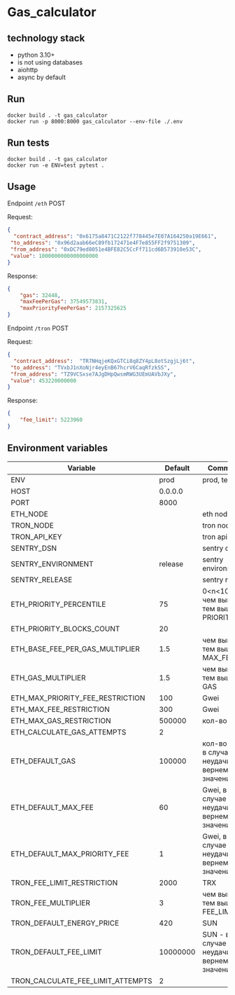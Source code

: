 
# Gas_calculator

## technology stack

- python 3.10+
- is not using databases
- aiohttp
- async by default

## Run

```shell
docker build . -t gas_calculator
docker run -p 8000:8000 gas_calculator --env-file ./.env
```

## Run tests

```shell
docker build . -t gas_calculator
docker run -e ENV=test pytest .
```


## Usage

Endpoint `/eth` POST

Request:

```json
{
  "contract_address": "0x6175a8471C2122f778445e7E07A164250a19E661", 
 "to_address": "0x96d2aab66eC89fb172471e4F7e855FF2f9751309", 
 "from_address": "0xDC79ed8051e4BFE82C5CcFf711cd6B573910e53C",
 "value": 1000000000000000000
}
```
Response:
```json
{
	"gas": 32448,
	"maxFeePerGas": 37549573831,
	"maxPriorityFeePerGas": 2157325625
}
```

Endpoint `/tron` POST

Request:

```json
{
  "contract_address":  "TR7NHqjeKQxGTCi8q8ZY4pL8otSzgjLj6t",
 "to_address": "TVxbJ1nXoNjr4eyEnB67hcrV6CaqRfzkSS",
 "from_address": "TZ9VCSxse7AJgDHpQwsmRWG3UEmUAVbJXy",
 "value": 453220000000
}
```
Response:
```json
{
	"fee_limit": 5223960
}
```


## Environment variables

| Variable                          | Default  | Comments                                          |
|-----------------------------------|----------|---------------------------------------------------|
| ENV                               | prod     | prod, test, dev                                   |
| HOST                              | 0.0.0.0  |                                                   |
| PORT                              | 8000     |                                                   |
| ETH_NODE                          |          | eth node                                          |
| TRON_NODE                         |          | tron node                                         |
| TRON_API_KEY                      |          | tron api key                                      |
| SENTRY_DSN                        |          | sentry dsn                                        |
| SENTRY_ENVIRONMENT                | release  | sentry environment                                |
| SENTRY_RELEASE                    |          | sentry release                                    |
| ETH_PRIORITY_PERCENTILE           | 75       | 0<n<100 - чем выше - тем выше PRIORITY_FEE        |
| ETH_PRIORITY_BLOCKS_COUNT         | 20       |                                                   |
| ETH_BASE_FEE_PER_GAS_MULTIPLIER   | 1.5      | чем выше - тем выше MAX_FEE                       |
| ETH_GAS_MULTIPLIER                | 1.5      | чем выше - тем выше GAS                           |
| ETH_MAX_PRIORITY_FEE_RESTRICTION  | 100      | Gwei                                              |
| ETH_MAX_FEE_RESTRICTION           | 300      | Gwei                                              |
| ETH_MAX_GAS_RESTRICTION           | 500000   | кол-во газа                                       |
| ETH_CALCULATE_GAS_ATTEMPTS        | 2        |                                                   |
| ETH_DEFAULT_GAS                   | 100000   | кол-во газа, в случае неудачи вернем это значение |
| ETH_DEFAULT_MAX_FEE               | 60       | Gwei, в случае неудачи вернем это значение        |
| ETH_DEFAULT_MAX_PRIORITY_FEE      | 1        | Gwei, в случае неудачи вернем это значение        |
| TRON_FEE_LIMIT_RESTRICTION        | 2000     | TRX                                               |
| TRON_FEE_MULTIPLIER               | 3        | чем выше - тем выше FEE_LIMIT                     |
| TRON_DEFAULT_ENERGY_PRICE         | 420      | SUN                                               |
| TRON_DEFAULT_FEE_LIMIT            | 10000000 | SUN - в случае неудачи вернем это значение        |
| TRON_CALCULATE_FEE_LIMIT_ATTEMPTS | 2        |                                                   |

